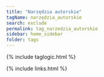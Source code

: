 ```yaml
---
title: "Narzędzia autorskie"
tagName: narzędzia_autorskie
search: exclude
permalink: tag_narzedzia_autorskie
sidebar: home_sidebar
folder: tags
---
```

{% include taglogic.html %}

{% include links.html %}

